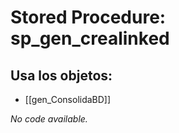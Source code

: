 # Stored Procedure: sp_gen_crealinked

## Usa los objetos:
- [[gen_ConsolidaBD]]

*No code available.*
